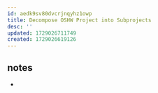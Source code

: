 ```yaml
---
id: aedk9sv80dvcrjnqyhz1owp
title: Decompose OSHW Project into Subprojects
desc: ''
updated: 1729026711749
created: 1729026619126
---
```


## notes

- 
